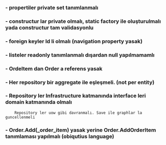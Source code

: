   ### - propertiler private set tanımlanmalı
  ### - constructur lar private olmalı,  static factory ile oluşturulmalı yada constructur tam validasyonlu
  ### - foreign keyler Id li olmalı (navigation property yasak)
  ### - listeler readonly tanımlanmalı dışardan null yapılmamamlı
  ### - OrdeItem dan Order a referens yasak
  ### - Her repository bir aggregate ile eşleşmeli. (not per entity)
  ### - Repository ler Infrastructure katmanında interface leri domain katmanında olmalı
        Repository ler uow gibi davranmalı. Save ile graphlar la guncellenmeli
  ### - Order.Add(_order_item) yasak yerine Order.AddOrderItem tanımlaması yapılmalı (obiqutius language)

